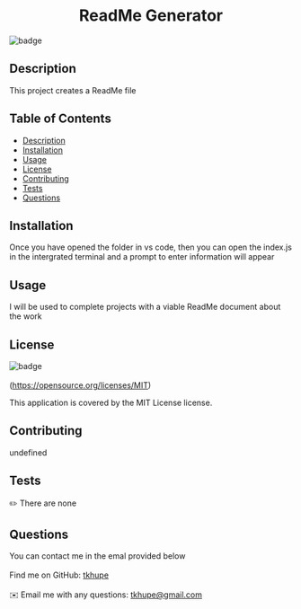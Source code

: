 
  <h1 align="center">ReadMe Generator</h1>
  
  ![badge](https://img.shields.io/badge/License-MIT-yellow.svg)<br />
  
  
  ## Description
  This project creates a ReadMe file
  
  ## Table of Contents
  - [Description](#description)
  - [Installation](#installation)
  - [Usage](#usage)
  - [License](#license)
  - [Contributing](#contributing)
  - [Tests](#tests)
  - [Questions](#questions)
  
  ## Installation
  Once you have opened the folder in vs code, then you can open the index.js in the intergrated terminal and a prompt to enter information will appear
  
  ## Usage
  I will be used to complete projects with a viable ReadMe document about the work
    
  ## License
  ![badge](https://img.shields.io/badge/License-MIT-yellow.svg)<br />
  <br />
  (https://opensource.org/licenses/MIT)

  This application is covered by the MIT License license. 
  
  
  ## Contributing
  undefined
  
  ## Tests
  ✏️ There are none
  
  ## Questions
  You can contact me in the emal provided below<br />
  <br />
  Find me on GitHub: [tkhupe](https://github.com/tkhupe)<br />
  <br />
  ✉️ Email me with any questions: tkhupe@gmail.com<br /><br />